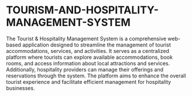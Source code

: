 # TOURISM-AND-HOSPITALITY-MANAGEMENT-SYSTEM
The Tourist & Hospitality Management System is a comprehensive web-based application designed to streamline the management of tourist accommodations, services, and activities. It serves as a centralized platform where tourists can explore available accommodations, book rooms, and access information about local attractions and services. Additionally, hospitality providers can manage their offerings and reservations through the system. The platform aims to enhance the overall tourist experience and facilitate efficient management for hospitality businesses.
